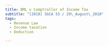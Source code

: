 ```yaml
---
title: BML v Comptroller of Income Tax 
subtitle: "[2018] SGCA 53 / 29\_August\_2018"
tags:
  - Revenue Law
  - Income taxation
  - Deduction

---
```



